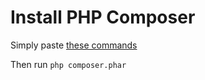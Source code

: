 # Install PHP Composer

Simply paste [these commands](https://getcomposer.org/download/)

Then run `php composer.phar`